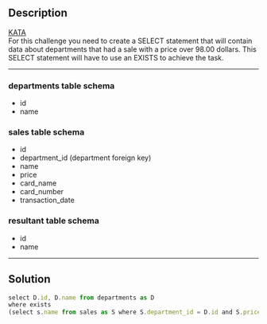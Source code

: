 ## Description
[KATA](https://www.codewars.com/kata/58113a64e10b53ec36000293/train/sql)
<br>
For this challenge you need to create a SELECT statement that will contain data
about departments that had a sale with a price over 98.00 dollars.
This SELECT statement will have to use an EXISTS to achieve the task.

---

### departments table schema
* id
* name

### sales table schema
* id
* department_id (department foreign key)
* name
* price
* card_name
* card_number
* transaction_date

### resultant table schema
* id
* name

---

## Solution

```js
select D.id, D.name from departments as D
where exists 
(select s.name from sales as S where S.department_id = D.id and S.price > 98.00);
```
